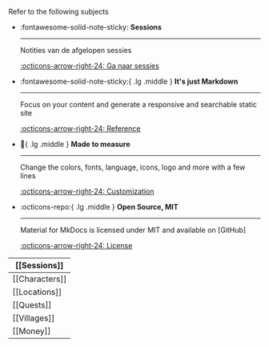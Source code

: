 
Refer to the following subjects



<div class="grid cards" markdown>

-   :fontawesome-solid-note-sticky: __Sessions__

    ---

    Notities van de afgelopen sessies

    [:octicons-arrow-right-24: Ga naar sessies](#)

-   :fontawesome-solid-note-sticky:{ .lg .middle } __It's just Markdown__

    ---

    Focus on your content and generate a responsive and searchable static site

    [:octicons-arrow-right-24: Reference](#)

-   :open_book:{ .lg .middle } __Made to measure__

    ---

    Change the colors, fonts, language, icons, logo and more with a few lines

    [:octicons-arrow-right-24: Customization](#)

-   :octicons-repo:{ .lg .middle } __Open Source, MIT__

    ---

    Material for MkDocs is licensed under MIT and available on [GitHub]

    [:octicons-arrow-right-24: License](#)

</div>





| [[Sessions]]   |
| -------------- |
| [[Characters]] |
| [[Locations]]  |
| [[Quests]]     |
| [[Villages]]   |
| [[Money]]      |



